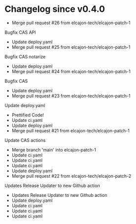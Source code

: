 # Changelog since v0.4.0
- Merge pull request #26 from elcajon-tech/elcajon-patch-1

Bugfix CAS API 
- Update deploy.yaml 
- Merge pull request #25 from elcajon-tech/elcajon-patch-1

Bugfix CAS notarize 
- Update deploy.yaml 
- Merge pull request #24 from elcajon-tech/elcajon-patch-1

Bugfix CAS 
- Update deploy.yaml 
- Merge pull request #23 from elcajon-tech/elcajon-patch-1

Update deploy.yaml 
- Prettified Code! 
- Update ci.yaml 
- Update deploy.yaml 
- Merge pull request #21 from elcajon-tech/elcajon-patch-1

Update CAS actions 
- Merge branch 'main' into elcajon-patch-1 
- Update ci.yaml 
- Update ci.yaml 
- Update ci.yaml 
- Update deploy.yaml 
- Merge pull request #22 from elcajon-tech/elcajon-patch-2

Updates Release Updater to new Github action 
- Updates Release Updater to new Github action 
- Update deploy.yaml 
- Update ci.yaml 
- Update ci.yaml 
- Update ci.yaml 
